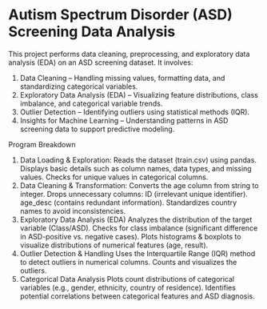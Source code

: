 # Autism Spectrum Disorder (ASD) Screening Data Analysis

This project performs data cleaning, preprocessing, and exploratory data analysis (EDA) on an ASD screening dataset. It involves:

1. Data Cleaning – Handling missing values, formatting data, and standardizing categorical variables.
2. Exploratory Data Analysis (EDA) – Visualizing feature distributions, class imbalance, and categorical variable trends.
3. Outlier Detection – Identifying outliers using statistical methods (IQR).
4. Insights for Machine Learning – Understanding patterns in ASD screening data to support predictive modeling.

Program Breakdown
1. Data Loading & Exploration: 
Reads the dataset (train.csv) using pandas.
Displays basic details such as column names, data types, and missing values.
Checks for unique values in categorical columns.
2. Data Cleaning & Transformation:
Converts the age column from string to integer.
Drops unnecessary columns:
ID (irrelevant unique identifier).
age_desc (contains redundant information).
Standardizes country names to avoid inconsistencies.
3. Exploratory Data Analysis (EDA)
Analyzes the distribution of the target variable (Class/ASD).
Checks for class imbalance (significant difference in ASD-positive vs. negative cases).
Plots histograms & boxplots to visualize distributions of numerical features (age, result).
4. Outlier Detection & Handling
Uses the Interquartile Range (IQR) method to detect outliers in numerical columns.
Counts and visualizes the outliers.
5. Categorical Data Analysis
Plots count distributions of categorical variables (e.g., gender, ethnicity, country of residence).
Identifies potential correlations between categorical features and ASD diagnosis.
